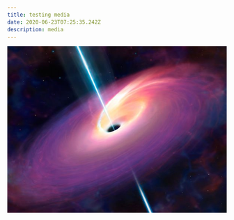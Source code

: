 ```yaml
---
title: testing media
date: 2020-06-23T07:25:35.242Z
description: media
---
```

![black hole](black-hole-picture-please-time-date-first-image-black-hole-event-horizon-telescope-1821089.jpg "black hole")